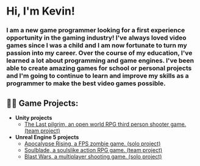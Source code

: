 <h1>Hi, I'm Kevin! </h1>
<h3>I am a new game programmer looking for a first experience opportunity in the gaming industry! I've always loved video games since I was a child and I am now fortunate to turn my passion into my career. Over the course of my education, I've learned a lot about programming and game engines. I've been able to create amazing games for school or personal projects and I'm going to continue to learn and improve my skills as a programmer to make the best video games possible.</h3>

<h2>👨‍💻 Game Projects:</h2>

- <b>Unity projects</b>
  - [The Last pilgrim, an open world RPG third person shooter game. (team project)](https://github.com/PureKatana/TheLastPilgrim)
- <b>Unreal Engine 5 projects</b>
  - [Apocalypse Rising, a FPS zombie game. (solo project)](https://github.com/PureKatana/FPSZombieGame)
  - [Soulblade, a soulslike action RPG game. (team project)](https://github.com/PureKatana/Project-L)
  - [Blast Wars, a multiplayer shooting game. (solo project)](https://github.com/PureKatana/BlastWars)


